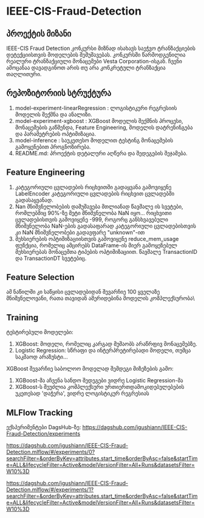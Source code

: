 # IEEE-CIS-Fraud-Detection

## პროექტის მიზანი
IEEE-CIS Fraud Detection კონკურსი მიზნად ისახავს საეჭვო ტრანზაქციების დეტექციისთვის მოდელების შემუშავებას. კონკურსში წარმოდგენილია რეალური ტრანზაქციული მონაცემები Vesta Corporation-ისგან. ჩვენი ამოცანაა დავადგინოთ არის თუ არა კონკრეტული ტრანზაქცია თაღლითური.

## რეპოზიტორიის სტრუქტურა
1. model-experiment-linearRegression : ლოგისტიკური რეგრესიის მოდელის შექმნა და ანალიზი.
2. model-experiment-xgboost : XGBoost მოდელის შექმნის პროცესი, მონაცემების გაწმენდა, Feature Engineering, მოდელის დატრენინგება და პარამეტრების ოპტიმიზაცია.
3. model-inference :  საუკეთესო მოდელით ტესტინგ მონაცემების გამოყენებით პროგნოზირება.
4. README.md: პროექტის დეტალური აღწერა და შედეგების შეჯამება.

## Feature Engineering
1. კატეგორიული ცვლადების რიცხვითში გადაყვანა
   გამოვიყენე LabelEncoder კატეგორიული ცვლადების რიცხვით ცვლადებში გადასაყვანად.
2. Nan მნიშვნელობების დამუშავება
   მთლიანად წავშალე ის სვეტები, რომლებშიც 90%-ზე მეტი მნიშვნელობა NaN იყო...
   რიცხვითი ცვლადებისთვის გამოვიყენე -999, როგორც განსხვავებული მნიშვნელობა NaN-ების გადასაფარად
   კატეგორიული ცვლადებისთვის კი NaN მნიშვნელობები გადავფარე "unknown"-ით
4. მეხსიერების ოპტიმიზაციისთვის გამოვიყენე reduce_mem_usage ფუნქცია, რომელიც ამცირებს DataFrame-ის მიერ გამოყენებულ მეხსიერებას მონაცემთა ტიპების ოპტიმიზაციით.
   წავშალე TransactionID და TransactionDT სვეტებიც.

## Feature Selection
ამ ნაწილში კი საწყისი ცვლადებიდან შევარჩიე 100 ყველაზე მნიშვნელოვანი, რათა თავიდან ამერიდებინა მოდელის კომპლექსურობა\

## Training

ტესტირებული მოდელები:
   1. XGBoost: მოდელი, რომელიც კარგად მუშაობს არაწრფივ მონაცემებზე.
   2. Logistic Regression: სწრაფი და ინტერპრეტირებადი მოდელი, თუმცა საკმაოდ არაზუსტი...

XGBoost შევარჩიე საბოლოო მოდელად შემდეგი მიზეზების გამო:
1. XGBoost-მა აჩვენა სანდო შედეგები ვიდრე Logistic Regression-მა 
2. XGBoost-ს შეუძლია კომპლექსური ურთიერთდამოკიდებულებების უკეთესად 'დაჭერა', ვიდრე ლოგისტიკურ რეგრესიას

## MLFlow Tracking
ექსპერიმენტები DagsHub-ზე:
https://dagshub.com/jgushiann/IEEE-CIS-Fraud-Detection/experiments

https://dagshub.com/jgushiann/IEEE-CIS-Fraud-Detection.mlflow/#/experiments/0?searchFilter=&orderByKey=attributes.start_time&orderByAsc=false&startTime=ALL&lifecycleFilter=Active&modelVersionFilter=All+Runs&datasetsFilter=W10%3D

https://dagshub.com/jgushiann/IEEE-CIS-Fraud-Detection.mlflow/#/experiments/1?searchFilter=&orderByKey=attributes.start_time&orderByAsc=false&startTime=ALL&lifecycleFilter=Active&modelVersionFilter=All+Runs&datasetsFilter=W10%3D
